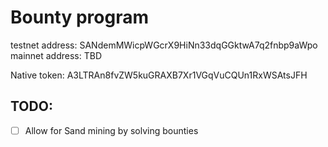 # Bounty program

testnet address: SANdemMWicpWGcrX9HiNn33dqGGktwA7q2fnbp9aWpo
mainnet address: TBD

Native token: A3LTRAn8fvZW5kuGRAXB7Xr1VGqVuCQUn1RxWSAtsJFH

## TODO:

- [ ] Allow for Sand mining by solving bounties
